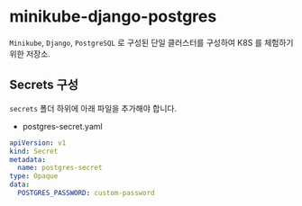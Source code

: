 # minikube-django-postgres

`Minikube`, `Django`, `PostgreSQL` 로 구성된 단일 클러스터를 구성하여 K8S 를 체험하기 위한 저장소.

## Secrets 구성

`secrets` 폴더 하위에 아래 파일을 추가해야 합니다.

- postgres-secret.yaml

```yaml
apiVersion: v1
kind: Secret
metadata:
  name: postgres-secret
type: Opaque
data:
  POSTGRES_PASSWORD: custom-password
```